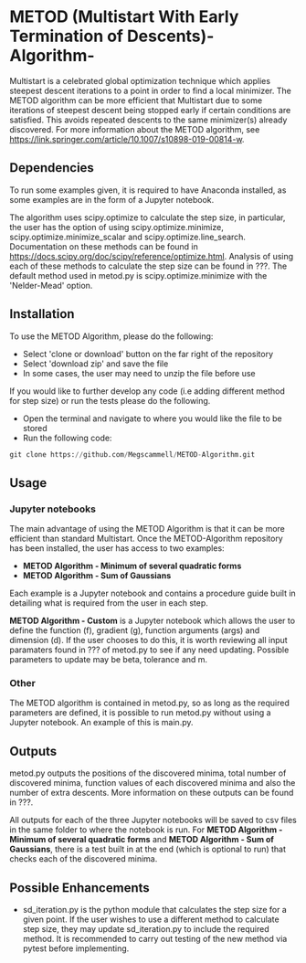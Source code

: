 # METOD (Multistart With Early Termination of Descents)-Algorithm-
Multistart is a celebrated global optimization technique which applies steepest descent iterations to a point in order to find a local minimizer. The METOD algorithm can be more efficient that Multistart due to some iterations of steepest descent being stopped early if certain conditions are satisfied. This avoids repeated descents to the same minimizer(s) already discovered. For more information about the METOD algorithm, see https://link.springer.com/article/10.1007/s10898-019-00814-w. 

## Dependencies
To run some examples given, it is required to have Anaconda installed, as some examples are in the form of a Jupyter notebook. 

The algorithm uses scipy.optimize to calculate the step size, in particular, the user has the option of using  scipy.optimize.minimize, scipy.optimize.minimize_scalar and scipy.optimize.line_search. Documentation on these methods can be found in https://docs.scipy.org/doc/scipy/reference/optimize.html. Analysis of using each of these methods to calculate the step size can be found in ???. The default method used in metod.py is scipy.optimize.minimize with the 'Nelder-Mead' option.

## Installation
To use the METOD Algorithm, please do the following:

- Select 'clone or download' button on the far right of the repository
- Select 'download zip' and save the file
- In some cases, the user may need to unzip the file before use

If you would like to further develop any code (i.e adding different method for step size) or run the tests please do the following.

- Open the terminal and navigate to where you would like the file to be stored
- Run the following code:
```python
git clone https://github.com/Megscammell/METOD-Algorithm.git
```

## Usage
### Jupyter notebooks
The main advantage of using the METOD Algorithm is that it can be more efficient than standard Multistart. 
Once the METOD-Algorithm repository has been installed, the user has access to two examples:

- **METOD Algorithm - Minimum of several quadratic forms**
- **METOD Algorithm - Sum of Gaussians**

Each example is a Jupyter notebook and contains a procedure guide built in detailing what is required from the user in each step. 

**METOD Algorithm - Custom** is a Jupyter notebook which allows the user to define the function (f), gradient (g), function arguments (args) and dimension (d). If the user chooses to do this, it is worth reviewing all input paramaters found in ??? of metod.py to see if any need updating. Possible parameters to update may be beta, tolerance and m.

### Other
The METOD algorithm is contained in metod.py, so as long as the required parameters are defined, it is possible to run metod.py without using a Jupyter notebook. An example of this is main.py.


## Outputs
metod.py outputs the positions of the discovered minima, total number of discovered minima, function values of each discovered minima and also the number of extra descents. More information on these outputs can be found in ???.

All outputs for each of the three Jupyter notebooks will be saved to csv files in the same folder to where the notebook is run. For **METOD Algorithm - Minimum of several quadratic forms** and **METOD Algorithm - Sum of Gaussians**, there is a test built in at the end (which is optional to run) that checks each of the discovered minima.

## Possible Enhancements
- sd_iteration.py is the python module that calculates the step size for a given point. If the user wishes to use a different method to calculate step size, they may update sd_iteration.py to include the required method. It is recommended to carry out testing of the new method via pytest before implementing. 
